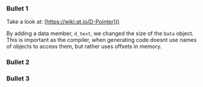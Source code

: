 ### Bullet 1
Take a look at: [https://wiki.qt.io/D-Pointer]()

By adding a data member, `d_text`, we changed the size of the `Data` object. This is important as the compiler, when generating code doesnt use names of objects to access them, but rather uses offsets in memory.


### Bullet 2
### Bullet 3
